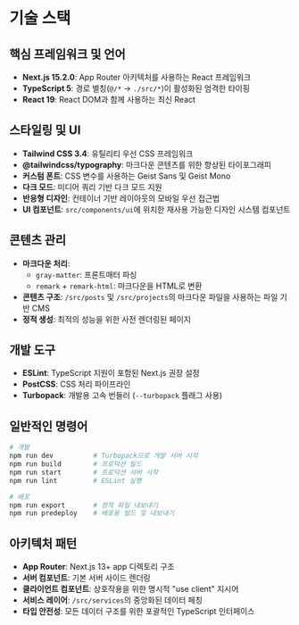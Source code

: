 # 기술 스택

## 핵심 프레임워크 및 언어
- **Next.js 15.2.0**: App Router 아키텍처를 사용하는 React 프레임워크
- **TypeScript 5**: 경로 별칭(`@/*` → `./src/*`)이 활성화된 엄격한 타이핑
- **React 19**: React DOM과 함께 사용하는 최신 React

## 스타일링 및 UI
- **Tailwind CSS 3.4**: 유틸리티 우선 CSS 프레임워크
- **@tailwindcss/typography**: 마크다운 콘텐츠를 위한 향상된 타이포그래피
- **커스텀 폰트**: CSS 변수를 사용하는 Geist Sans 및 Geist Mono
- **다크 모드**: 미디어 쿼리 기반 다크 모드 지원
- **반응형 디자인**: 컨테이너 기반 레이아웃의 모바일 우선 접근법
- **UI 컴포넌트**: `src/components/ui`에 위치한 재사용 가능한 디자인 시스템 컴포넌트

## 콘텐츠 관리
- **마크다운 처리**: 
  - `gray-matter`: 프론트매터 파싱
  - `remark` + `remark-html`: 마크다운을 HTML로 변환
- **콘텐츠 구조**: `/src/posts` 및 `/src/projects`의 마크다운 파일을 사용하는 파일 기반 CMS
- **정적 생성**: 최적의 성능을 위한 사전 렌더링된 페이지

## 개발 도구
- **ESLint**: TypeScript 지원이 포함된 Next.js 권장 설정
- **PostCSS**: CSS 처리 파이프라인
- **Turbopack**: 개발용 고속 번들러 (`--turbopack` 플래그 사용)

## 일반적인 명령어

```bash
# 개발
npm run dev          # Turbopack으로 개발 서버 시작
npm run build        # 프로덕션 빌드
npm run start        # 프로덕션 서버 시작
npm run lint         # ESLint 실행

# 배포
npm run export       # 정적 파일 내보내기
npm run predeploy    # 배포용 빌드 및 내보내기
```

## 아키텍처 패턴
- **App Router**: Next.js 13+ app 디렉토리 구조
- **서버 컴포넌트**: 기본 서버 사이드 렌더링
- **클라이언트 컴포넌트**: 상호작용을 위한 명시적 "use client" 지시어
- **서비스 레이어**: `/src/services`의 중앙화된 데이터 페칭
- **타입 안전성**: 모든 데이터 구조를 위한 포괄적인 TypeScript 인터페이스